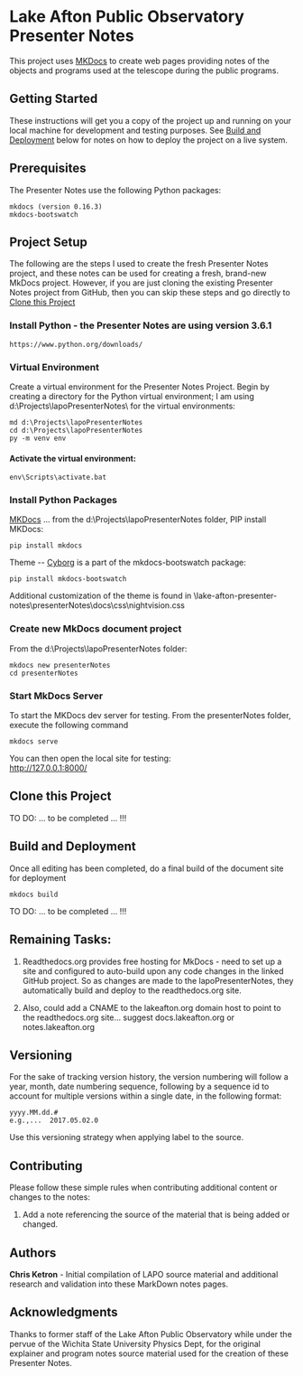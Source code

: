 # Lake Afton Public Observatory Presenter Notes
This project uses [MKDocs](http://www.mkdocs.org/) to create web pages providing notes of the objects and programs used at the telescope during the public programs.

## Getting Started

These instructions will get you a copy of the project up and running on your local machine for development and testing purposes. See [Build and Deployment](#build-and-deployment) below for notes on how to deploy the project on a live system.

## Prerequisites

The Presenter Notes use the following Python packages:

    mkdocs (version 0.16.3)
    mkdocs-bootswatch

## Project Setup
The following are the steps I used to create the fresh Presenter Notes project, 
and these notes can be used for creating a fresh, brand-new MkDocs project.
However, if you are just cloning the existing Presenter Notes project from GitHub, 
then you can skip these steps and go directly to [Clone this Project](#clone-this-project)
    
### Install Python - the Presenter Notes are using version 3.6.1
	https://www.python.org/downloads/
	
### Virtual Environment
Create a virtual environment for the Presenter Notes Project.  Begin by creating a directory for the Python virtual environment;
I am using d:\Projects\lapoPresenterNotes\ for the virtual environments:
	
	md d:\Projects\lapoPresenterNotes
	cd d:\Projects\lapoPresenterNotes
	py -m venv env

#### Activate the virtual environment:

	env\Scripts\activate.bat
		
### Install Python Packages
    
[MKDocs](http://www.mkdocs.org/)
... from the d:\Projects\lapoPresenterNotes folder, PIP install MKDocs:

	pip install mkdocs

Theme -- [Cyborg](http://mkdocs.github.io/mkdocs-bootswatch/#cyborg) is a part of the mkdocs-bootswatch package:

	pip install mkdocs-bootswatch

Additional customization of the theme is found in \lake-afton-presenter-notes\presenterNotes\docs\css\nightvision.css

### Create new MkDocs document project
From the d:\Projects\lapoPresenterNotes folder:

	mkdocs new presenterNotes
	cd presenterNotes
	
### Start MkDocs Server
To start the MKDocs dev server for testing.
From the presenterNotes folder, execute the following command

	mkdocs serve

You can then open the local site for testing:<br>
	http://127.0.0.1:8000/
	
## Clone this Project

TO DO:  ... to be completed ... !!!

## Build and Deployment
Once all editing has been completed, do a final build of the document site for deployment

	mkdocs build

TO DO:  ... to be completed ... !!!
	
## Remaining Tasks:
1. Readthedocs.org provides free hosting for MkDocs - need to set up a site and configured to auto-build upon any code changes in the linked GitHub project.
    So as changes are made to the lapoPresenterNotes, they automatically build and deploy to the readthedocs.org site.
		
2. Also, could add a CNAME to the lakeafton.org domain host to point to the readthedocs.org site… suggest docs.lakeafton.org or notes.lakeafton.org

## Versioning
For the sake of tracking version history, the version numbering will follow a year, month, date numbering sequence, following by a sequence id to account for multiple versions within a single date, in the following format:

	yyyy.MM.dd.#
	e.g.,...  2017.05.02.0

Use this versioning strategy when applying label to the source.

## Contributing
Please follow these simple rules when contributing additional content or changes to the notes:

1. Add a note referencing the source of the material that is being added or changed.

## Authors
**Chris Ketron** - Initial compilation of LAPO source material and additional research and validation into these MarkDown notes pages.

## Acknowledgments
Thanks to former staff of the Lake Afton Public Observatory while under the pervue of
the Wichita State University Physics Dept, for the original explainer and program notes source
material used for the creation of these Presenter Notes.



